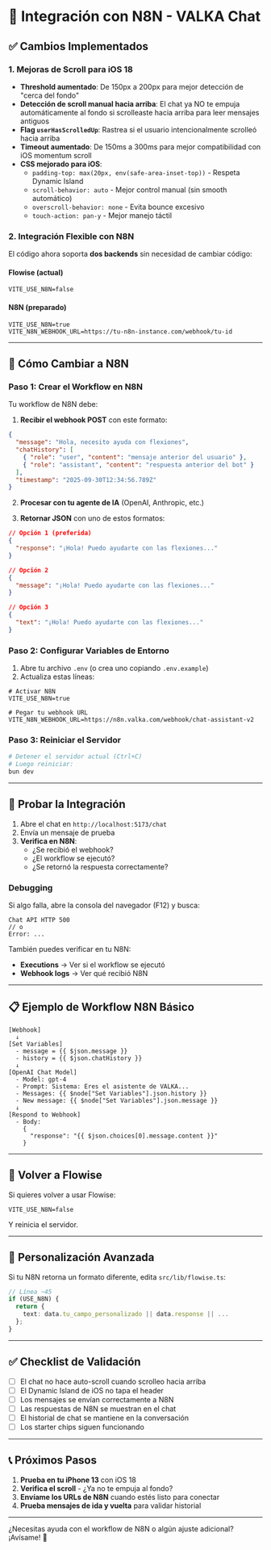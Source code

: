 # 🔗 Integración con N8N - VALKA Chat

## ✅ Cambios Implementados

### 1. Mejoras de Scroll para iOS 18
- **Threshold aumentado**: De 150px a 200px para mejor detección de "cerca del fondo"
- **Detección de scroll manual hacia arriba**: El chat ya NO te empuja automáticamente al fondo si scrolleaste hacia arriba para leer mensajes antiguos
- **Flag `userHasScrolledUp`**: Rastrea si el usuario intencionalmente scrolleó hacia arriba
- **Timeout aumentado**: De 150ms a 300ms para mejor compatibilidad con iOS momentum scroll
- **CSS mejorado para iOS**:
  - `padding-top: max(20px, env(safe-area-inset-top))` - Respeta Dynamic Island
  - `scroll-behavior: auto` - Mejor control manual (sin smooth automático)
  - `overscroll-behavior: none` - Evita bounce excesivo
  - `touch-action: pan-y` - Mejor manejo táctil

### 2. Integración Flexible con N8N

El código ahora soporta **dos backends** sin necesidad de cambiar código:

#### **Flowise** (actual)
```env
VITE_USE_N8N=false
```

#### **N8N** (preparado)
```env
VITE_USE_N8N=true
VITE_N8N_WEBHOOK_URL=https://tu-n8n-instance.com/webhook/tu-id
```

---

## 🚀 Cómo Cambiar a N8N

### Paso 1: Crear el Workflow en N8N

Tu workflow de N8N debe:

1. **Recibir el webhook POST** con este formato:
```json
{
  "message": "Hola, necesito ayuda con flexiones",
  "chatHistory": [
    { "role": "user", "content": "mensaje anterior del usuario" },
    { "role": "assistant", "content": "respuesta anterior del bot" }
  ],
  "timestamp": "2025-09-30T12:34:56.789Z"
}
```

2. **Procesar con tu agente de IA** (OpenAI, Anthropic, etc.)

3. **Retornar JSON** con uno de estos formatos:
```json
// Opción 1 (preferida)
{
  "response": "¡Hola! Puedo ayudarte con las flexiones..."
}

// Opción 2
{
  "message": "¡Hola! Puedo ayudarte con las flexiones..."
}

// Opción 3
{
  "text": "¡Hola! Puedo ayudarte con las flexiones..."
}
```

### Paso 2: Configurar Variables de Entorno

1. Abre tu archivo `.env` (o crea uno copiando `.env.example`)
2. Actualiza estas líneas:

```env
# Activar N8N
VITE_USE_N8N=true

# Pegar tu webhook URL
VITE_N8N_WEBHOOK_URL=https://n8n.valka.com/webhook/chat-assistant-v2
```

### Paso 3: Reiniciar el Servidor

```bash
# Detener el servidor actual (Ctrl+C)
# Luego reiniciar:
bun dev
```

---

## 🧪 Probar la Integración

1. Abre el chat en `http://localhost:5173/chat`
2. Envía un mensaje de prueba
3. **Verifica en N8N**:
   - ¿Se recibió el webhook?
   - ¿El workflow se ejecutó?
   - ¿Se retornó la respuesta correctamente?

### Debugging

Si algo falla, abre la consola del navegador (F12) y busca:
```
Chat API HTTP 500
// o
Error: ...
```

También puedes verificar en tu N8N:
- **Executions** → Ver si el workflow se ejecutó
- **Webhook logs** → Ver qué recibió N8N

---

## 📋 Ejemplo de Workflow N8N Básico

```
[Webhook] 
  ↓
[Set Variables]
  - message = {{ $json.message }}
  - history = {{ $json.chatHistory }}
  ↓
[OpenAI Chat Model]
  - Model: gpt-4
  - Prompt: Sistema: Eres el asistente de VALKA...
  - Messages: {{ $node["Set Variables"].json.history }}
  - New message: {{ $node["Set Variables"].json.message }}
  ↓
[Respond to Webhook]
  - Body: 
    {
      "response": "{{ $json.choices[0].message.content }}"
    }
```

---

## 🔄 Volver a Flowise

Si quieres volver a usar Flowise:

```env
VITE_USE_N8N=false
```

Y reinicia el servidor.

---

## 🎨 Personalización Avanzada

Si tu N8N retorna un formato diferente, edita `src/lib/flowise.ts`:

```typescript
// Línea ~45
if (USE_N8N) {
  return {
    text: data.tu_campo_personalizado || data.response || ...
  };
}
```

---

## ✅ Checklist de Validación

- [ ] El chat no hace auto-scroll cuando scrolleo hacia arriba
- [ ] El Dynamic Island de iOS no tapa el header
- [ ] Los mensajes se envían correctamente a N8N
- [ ] Las respuestas de N8N se muestran en el chat
- [ ] El historial de chat se mantiene en la conversación
- [ ] Los starter chips siguen funcionando

---

## 📞 Próximos Pasos

1. **Prueba en tu iPhone 13** con iOS 18
2. **Verifica el scroll** - ¿Ya no te empuja al fondo?
3. **Envíame los URLs de N8N** cuando estés listo para conectar
4. **Prueba mensajes de ida y vuelta** para validar historial

---

¿Necesitas ayuda con el workflow de N8N o algún ajuste adicional? ¡Avísame! 🚀
